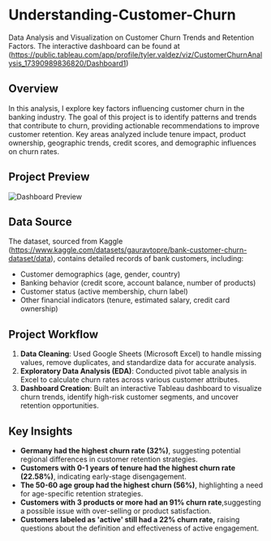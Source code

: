 # Understanding-Customer-Churn
Data Analysis and Visualization on Customer Churn Trends and Retention Factors. The interactive dashboard can be found at (https://public.tableau.com/app/profile/tyler.valdez/viz/CustomerChurnAnalysis_17390989836820/Dashboard1)

## Overview
In this analysis, I explore key factors influencing customer churn in the banking industry. The goal of this project is to identify patterns and trends that contribute to churn, providing actionable recommendations to improve customer retention. Key areas analyzed include tenure impact, product ownership, geographic trends, credit scores, and demographic influences on churn rates.

## Project Preview
![Dashboard Preview](Graphs%20and%20Dashboard/Dashboard_Screenshot.png)

## Data Source
The dataset, sourced from Kaggle (https://www.kaggle.com/datasets/gauravtopre/bank-customer-churn-dataset/data), contains detailed records of bank customers, including:
- Customer demographics (age, gender, country)
- Banking behavior (credit score, account balance, number of products)
- Customer status (active membership, churn label)
- Other financial indicators (tenure, estimated salary, credit card ownership)

## Project Workflow
1. **Data Cleaning**: Used Google Sheets (Microsoft Excel) to handle missing values, remove duplicates, and standardize data for accurate analysis.
2. **Exploratory Data Analysis (EDA)**: Conducted pivot table analysis in Excel to calculate churn rates across various customer attributes.
3. **Dashboard Creation**: Built an interactive Tableau dashboard to visualize churn trends, identify high-risk customer segments, and uncover retention opportunities.

## Key Insights
- **Germany had the highest churn rate (32%)**, suggesting potential regional differences in customer retention strategies.
- **Customers with 0-1 years of tenure had the highest churn rate (22.58%)**, indicating early-stage disengagement.
- **The 50-60 age group had the highest churn (56%)**, highlighting a need for age-specific retention strategies.
- **Customers with 3 products or more had an 91% churn rate**,suggesting a possible issue with over-selling or product satisfaction.
- **Customers labeled as 'active' still had a 22% churn rate,** raising questions about the definition and effectiveness of active engagement.
